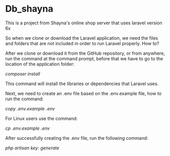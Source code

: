 # Db_shayna

This is a project from Shayna's online shop server that uses laravel version 6x

So when we clone or download the Laravel application, we need the files and folders that are not included in order to run Laravel properly. How to?

After we clone or download it from the GitHub repository, or from anywhere, run the command at the command prompt, before that we have to go to the location of the application folder:

*composer install*

This command will install the libraries or dependencies that Laravel uses.

Next, we need to create an .env file based on the .env.example file, how to run the command:


*copy .env.example .env*

For Linux users use the command:


*cp .env.example .env*

After successfully creating the .env file, run the following command:


*php artisan key: generate*
